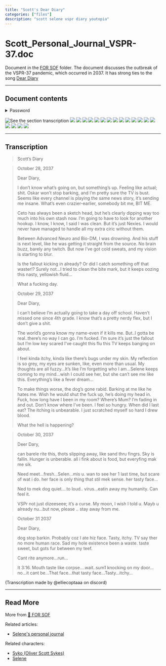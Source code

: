 ```yaml
---
title: "Scott's Dear Diary"
categories: ["files"]
description: "scott selene vspr diary youtopia"
---
```

# Scott_Personal_Journal_VSPR-37.doc

Document in the [FOR SOF](for-sof) folder. The document discusses the outbreak of the VSPR-37 
pandemic, which occurred in 2037. It has strong ties to the song [Dear Diary](../music/song-dear-diary)

***

## Document contents

<details class="password">
  <summary>Password</summary>

0005
</details>

![See the section transcription](../../Resources/files/scott_diary/0.jpg)
![](../../Resources/files/scott_diary/1.jpg)
![](../../Resources/files/scott_diary/2.jpg)
![](../../Resources/files/scott_diary/3.jpg)
![](../../Resources/files/scott_diary/4.jpg)
![](../../Resources/files/scott_diary/5.jpg)
![](../../Resources/files/scott_diary/6.jpg)
![](../../Resources/files/scott_diary/7.jpg)
![](../../Resources/files/scott_diary/8.jpg)
![](../../Resources/files/scott_diary/9.jpg)
![](../../Resources/files/scott_diary/10.jpg)
![](../../Resources/files/scott_diary/11.jpg)
![](../../Resources/files/scott_diary/12.jpg)
![](../../Resources/files/scott_diary/13.jpg)
![](../../Resources/files/scott_diary/14.jpg)
![](../../Resources/files/scott_diary/15.jpg)
![](../../Resources/files/scott_diary/16.jpg)
![](../../Resources/files/scott_diary/17.jpg)
![](../../Resources/files/scott_diary/18.jpg)

***

## Transcription

> Scott’s Diary

> October 28, 2037
>
> Dear Diary,
>
> I don’t know what’s going on, but something’s up. Feeling like actual; shit. Oskar won’t stop barking, and I’m pretty sure the TV is bust.
Seems like every channel is playing the same news story, it’s sending me insane. What’s even crazier-earlier, somebody bit me, BIT ME.
>
> Ceto has always been a sketch head, but he’s clearly dipping way too much into his own stash now. I’m going to have to look for another hookup. I know, I know, I said I was clean. But it’s just Nexies. I would never have managed to handle all my extra ciric without them.
>
> Between Advanced Neuro and Bio-DM, I was drowning. And his stuff is next level, like he was getting it straight from the source. No brain buzz, barely any twitch. But now I’ve got cold sweats, and my vision is starting to blur. 
>
> Is the fallout kicking in already? Or did I catch something off that waster!? Surely not…I tried to clean the bite mark, but it keeps oozing this nasty, yellowish fluid…
>
> What a fucking day.

> October 29, 2037
>
> Dear Diary,
>
> I can’t believe I’m actually going to take a day off school. Haven’t missed one since 4th grade. I know that’s a pretty nerdy flex, but I don’t give a shit.
>
> The world’s gonna know my name-even if it kills me. But..I gotta be real..there’s no way I can go. I’m fucked. I’m sure it’s just the fallout but I’m low key scared I’ve caught this flu this TV keeps banging on about.
>
> I feel kinda itchy, kinda like there’s bugs under my skin. My reflection is so grey, my eyes are sunken, like, even more than usual.
My thoughts are all fuzzy…It’s like I’m forgetting who I am…Selene keeps coming to my mind…wish I could see her, but she can’t see me like this. Everything’s like a fever dream…
>
> To make things worse, the dog’s gone rabid. Barking at me like he hates me. Wish he would shut the fuck up, he’s doing my head in. 
Fuck, how long have I been in my room? Where’s Mum? I’m fading in and out. Don’t know where I’ve been. I feel so hungry. When did I last eat? The itching is unbearable. I just scratched myself so hard I drew blood.
>
> What the hell is happening?

> October 30, 2037
>
> Deer Dary,
>
> can barele rite this, thots slipping away, like sand thru fingrs. Sky is fallin. Hunger is unberable. all i fink about is food, but everyfing mak me sik.
>
> Need meet…fresh…Selen…mis u. wan to see her 1 last time, but scare of wat i do. her face is only thing that stil mek sense.
her tasty face…
>
> Ned to mek dog quiet….to loud..
virus…eatin away my humanity. Can feel it.
>
> VSPr not just dizeeseee; it’s a curse. My moon, I wish I told u. Mayb u already nu…but now, please .. stay away from me.

> October 31 2037
>
> Dear Diary, 
>
> dog stop barkin. Probably coz I ate hiz face. Tasty, itchy. TV say ther no more human race. Sad my hole existence been a waste. taste sweet, but gots fur between my teef. 
>
> Cant rite anymore…run…
>
> It 3:16. Mouth taste like corpse….wait..sum1 knocking on my door…no…it cant be…That face…that tasty face…Tasty…itchy…

(Transcription made by @elliecoptaaa on discord)

***

## Read More

More from [📁 FOR SOF](./for-sof)

Related articles:

- [Selene's personal journal](selene_personal_journal)

Related characters:

- [Syko (Oliver Scott Sykes)](../characters/syko)
- [Selene](../characters/selene)
